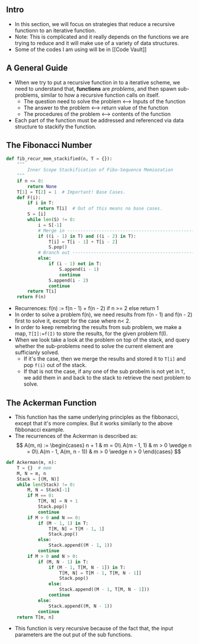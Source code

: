 ## Intro
* In this section, we will focus on strategies that reduce a recursive functionn to an iterative function. 
* Note: This is complicated and it really depends on the functions we are trying to reduce and it will make use of a variety of data structures. 
* Some of the codes I am using will be in [[Code Vault]]


## A General Guide
* When we try to put a recursive function in to a iterative scheme, we need to understand that, **functions** are *problems*, and then spawn sub-problems, similar to how a recursive function calls on itself.
	* The question need to solve the problem <--> Inputs of the function
	* The answer to the problem <--> return value of the function
	* The procedures of the problem <--> contents of the function
* Each part of the function must be addressed and referenced via data structure to stackify the function.

## The Fibonacci Number
```python
def fib_recur_mem_stackified(n, T = {}):
    """
        Inner Scope Stackification of Fibo-Sequence Memiozation
    """
    if n <= 0:
        return None
    T[1] = T[2] = 1  # Important! Base Cases. 
    def F(i):
        if i in T:
            return T[i]  # Out of this means no base cases. 
        S = [i]
        while len(S) != 0:
            i = S[-1]
            # Merge in ---------------------------------------------------------
            if ((i - 1) in T) and ((i - 2) in T):
                T[i] = T[i - 1] + T[i - 2]
                S.pop()
            # Branch out -------------------------------------------------------
            else:
                if (i - 1) not in T:
                    S.append(i - 1)
                    continue
                S.append(i - 2)
                continue
        return T[i]
    return F(n)
```
* Recurrences: f(n) := f(n - 1) + f(n - 2) if n >= 2 else return 1
* In order to solve a problem f(n), we need results from f(n - 1) and f(n - 2) first to solve it, except for the case where n< 2. 
* In order to keep remebring the results from sub problem, we make a map, `T[I]:=f(I)` to store the results, for the given problem f(I).
* When we look take a look at the problem on top of the stack, and query whether the sub-problems need to solve the current element are sufficianly solved. 
	* If it's the case, then we merge the results and stored it to `T[i]` and pop `f(i)` out of the stack.
	* If that is not the case, if any one of the sub probelm is not yet in `T`, we add them in and back to the stack to retrieve the next problem to solve.

## The Ackerman Function
* This function has the same underlying principles as the fibbonacci, except that it's more complex. But it works similarly to the above fibbonacci example.
* The recurrences of the Ackerman is described as: 
$$
A(m, n) := 
\begin{cases}
	n + 1 & m = 0\\
	A(m - 1, 1) & m > 0 \wedge n = 0\\
	A(m - 1, A(m, n - 1)) & m > 0 \wedge n > 0
\end{cases}
$$

```python
def Ackerman(m, n):
    T = {}  # mem
    M, N = m, n
    Stack = [(M, N)]
    while len(Stack) != 0:
        M, N = Stack[-1]
        if M == 0:
            T[M, N] = N + 1
            Stack.pop()
            continue
        if M > 0 and N == 0:
            if (M - 1, 1) in T:
                T[M, N] = T[M - 1, 1]
                Stack.pop()
            else:
                Stack.append((M - 1, 1))
            continue
        if M > 0 and N > 0:
            if (M, N - 1) in T:
                if (M - 1, T[M, N - 1]) in T:
                    T[M, N] = T[M - 1, T[M, N - 1]]
                    Stack.pop()
                else:
                    Stack.append((M - 1, T[M, N - 1]))
                continue
            else:
                Stack.append((M, N - 1))
            continue
    return T[m, n]
```

* This function is very recursive because of the fact that, the input parameters are the out put of the sub functions.
